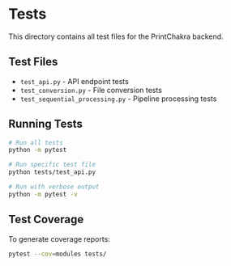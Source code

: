 # Tests

This directory contains all test files for the PrintChakra backend.

## Test Files

- `test_api.py` - API endpoint tests
- `test_conversion.py` - File conversion tests
- `test_sequential_processing.py` - Pipeline processing tests

## Running Tests

```bash
# Run all tests
python -m pytest

# Run specific test file
python tests/test_api.py

# Run with verbose output
python -m pytest -v
```

## Test Coverage

To generate coverage reports:
```bash
pytest --cov=modules tests/
```
